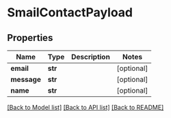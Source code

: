 # SmailContactPayload

## Properties

Name | Type | Description | Notes
------------ | ------------- | ------------- | -------------
**email** | **str** |  | [optional] 
**message** | **str** |  | [optional] 
**name** | **str** |  | [optional] 

[[Back to Model list]](../README.md#documentation-for-models) [[Back to API list]](../README.md#documentation-for-api-endpoints) [[Back to README]](../README.md)



